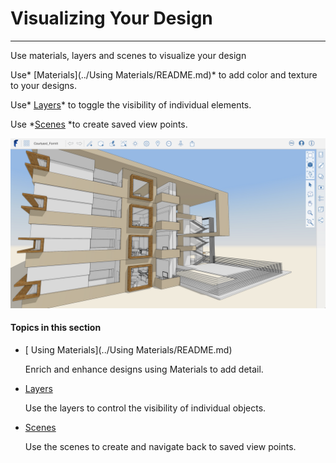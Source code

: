 # Visualizing Your Design

----

Use materials, layers and scenes to visualize your design
 

Use* [Materials](../Using Materials/README.md)* to add color and texture to your designs.

Use* [Layers](../Layers.md)* to toggle the visibility of individual elements.

Use *[Scenes](../Scenes.md) *to create saved view points.

![](Images/GUID-40CC1198-CBFD-4CFC-AF24-CE5886640AD9-low.png)

  

#### Topics in this section

* [ Using Materials](../Using Materials/README.md)
    
    Enrich and enhance designs using Materials to add detail.
* [Layers](../Layers.md)
    
    Use the layers to control the visibility of individual objects.
* [Scenes](../Scenes.md)
    
    Use the scenes to create and navigate back to saved view points.


